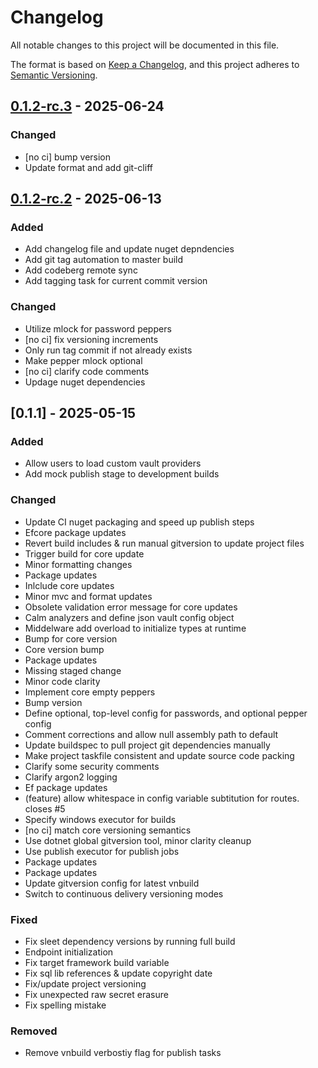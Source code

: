 # Changelog

All notable changes to this project will be documented in this file.

The format is based on [Keep a Changelog](https://keepachangelog.com/en/1.0.0/),
and this project adheres to [Semantic Versioning](https://semver.org/spec/v2.0.0.html).

## [0.1.2-rc.3] - 2025-06-24

### Changed

- [no ci] bump version
- Update format and add git-cliff

## [0.1.2-rc.2] - 2025-06-13

### Added

- Add changelog file and update nuget depndencies
- Add git tag automation to master build
- Add codeberg remote sync
- Add tagging task for current commit version

### Changed

- Utilize mlock for password peppers
- [no ci] fix versioning increments
- Only run tag commit if not already exists
- Make pepper mlock optional
- [no ci] clarify code comments
- Updage nuget dependencies

## [0.1.1] - 2025-05-15

### Added

- Allow users to load custom vault providers
- Add mock publish stage to development builds

### Changed

- Update CI nuget packaging and speed up publish steps
- Efcore package updates
- Revert build includes & run manual gitversion to update project files
- Trigger build for core update
- Minor formatting changes
- Package updates
- Inlclude core updates
- Minor mvc and format updates
- Obsolete validation error message for core updates
- Calm analyzers and define json vault config object
- Middelware add overload to initialize types at runtime
- Bump for core version
- Core version bump
- Package updates
- Missing staged change
- Minor code clarity
- Implement core empty peppers
- Bump version
- Define optional, top-level config for passwords, and optional pepper config
- Comment corrections and allow null assembly path to default
- Update buildspec to pull project git dependencies manually
- Make project taskfile consistent and update source code packing
- Clarify some security comments
- Clarify argon2 logging
- Ef package updates
- (feature) allow whitespace in config variable subtitution for routes. closes #5
- Specify windows executor for builds
- [no ci] match core versioning semantics
- Use dotnet global gitversion tool, minor clarity cleanup
- Use publish executor for publish jobs
- Package updates
- Package updates
- Update gitversion config for latest vnbuild
- Switch to continuous delivery versioning modes

### Fixed

- Fix sleet dependency versions by running full build
- Endpoint initialization
- Fix target framework build variable
- Fix sql lib references & update copyright date
- Fix/update project versioning
- Fix unexpected raw secret erasure
- Fix spelling mistake

### Removed

- Remove vnbuild verbostiy flag for publish tasks

[0.1.2-rc.3]: https://git.vaughnnugent.com/cgit/vnuge/vnlib-plugins-extensions.git/diff?id=v0.1.2-rc.3&id2=v0.1.2-rc.2
[0.1.2-rc.2]: https://git.vaughnnugent.com/cgit/vnuge/vnlib-plugins-extensions.git/diff?id=v0.1.2-rc.2&id2=v0.1.1

<!-- generated by git-cliff -->
